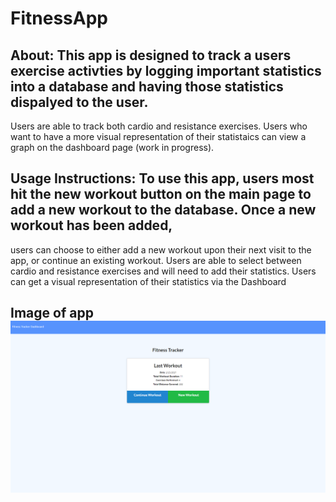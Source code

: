 # FitnessApp

## About:  This app is designed to track a users exercise activties by logging important statistics into a database and having those statistics dispalyed to the user.
Users are able to track both cardio and resistance exercises.  Users who want to have a more visual representation of their statistaics can view a graph on the dashboard
page (work in progress).  

## Usage Instructions:  To use this app, users most hit the new workout button on the main page to add a new workout to the database.  Once a new workout has been added, 
users can choose to either add a new workout upon their next visit to the app, or continue an existing workout.  Users are able to select between cardio and resistance exercises 
and will need to add their statistics.  Users can get a visual representation of their statistics via the Dashboard

## Image of app ![Fitness App](fitnessPic.png)